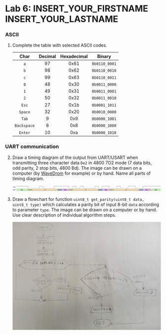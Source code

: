 # Lab 6: INSERT_YOUR_FIRSTNAME INSERT_YOUR_LASTNAME

### ASCII

1. Complete the table with selected ASCII codes.

   | **Char** | **Decimal** | **Hexadecimal** | **Binary** |
   | :-: | :-: | :-: | :-: |
   | `a` | 97 | 0x61 | `0b0110_0001` |
   | `b` | 98 | 0x62 | `0b0110_0010` |
   | `c` | 99 | 0x63 | `0b0110_0011` |
   | `0` | 48 | 0x30 | `0b0011_0000` |
   | `1` | 49 | 0x31 | `0b0011_0001` |
   | `2` | 50 | 0x32 | `0b0011_0010` |
   | `Esc` | 27 | 0x1b | `0b0001_1011` |
   | `Space` | 32 | 0x20 | `0b0010_0000` |
   | `Tab` | 9 | 0x9 | `0b0000_1001` |
   | `Backspace` | 8 | 0x8 | `0b0000_1000` |
   | `Enter` | 10 | 0xa | `0b0000_1010` |

### UART communication

2. Draw a timing diagram of the output from UART/USART when transmitting three character data `De2` in 4800 7O2 mode (7 data bits, odd parity, 2 stop bits, 4800&nbsp;Bd). The image can be drawn on a computer (by [WaveDrom](https://wavedrom.com/) for example) or by hand. Name all parts of timing diagram.

   ![diagram](https://raw.githubusercontent.com/Dvoracma/Digital-electronics-2-2022/main/labs/lab6/ukol%202.png)

3. Draw a flowchart for function `uint8_t get_parity(uint8_t data, uint8_t type)` which calculates a parity bit of input 8-bit `data` according to parameter `type`. The image can be drawn on a computer or by hand. Use clear description of individual algorithm steps.

   ![flowchart](https://raw.githubusercontent.com/Dvoracma/Digital-electronics-2-2022/main/labs/lab6/ukol%203.jpg)
